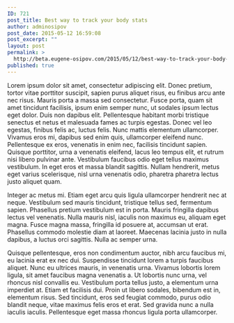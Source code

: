 ```yaml
---
ID: 721
post_title: Best way to track your body stats
author: adminosipov
post_date: 2015-05-12 16:59:08
post_excerpt: ""
layout: post
permalink: >
  http://beta.eugene-osipov.com/2015/05/12/best-way-to-track-your-body-stats/
published: true
---
```

Lorem ipsum dolor sit amet, consectetur adipiscing elit. Donec pretium, tortor vitae porttitor suscipit, sapien purus aliquet risus, eu finibus arcu ante nec risus. Mauris porta a massa sed consectetur. Fusce porta, quam sit amet tincidunt facilisis, ipsum enim semper nunc, ut sodales ipsum lectus eget dolor. Duis non dapibus elit. Pellentesque habitant morbi tristique senectus et netus et malesuada fames ac turpis egestas. Donec vel leo egestas, finibus felis ac, luctus felis. Nunc mattis elementum ullamcorper. Vivamus eros mi, dapibus sed enim quis, ullamcorper eleifend nunc. Pellentesque ex eros, venenatis in enim nec, facilisis tincidunt sapien. Quisque porttitor, urna a venenatis eleifend, lacus leo tempus elit, et rutrum nisi libero pulvinar ante. Vestibulum faucibus odio eget tellus maximus vestibulum. In eget eros et massa blandit sagittis. Nullam hendrerit, metus eget varius scelerisque, nisl urna venenatis odio, pharetra pharetra lectus justo aliquet quam.

Integer ac metus mi. Etiam eget arcu quis ligula ullamcorper hendrerit nec at neque. Vestibulum sed mauris tincidunt, tristique tellus sed, fermentum sapien. Phasellus pretium vestibulum est in porta. Mauris fringilla dapibus lectus vel venenatis. Nulla mauris nisl, iaculis non maximus eu, aliquam eget magna. Fusce magna massa, fringilla id posuere at, accumsan ut erat. Phasellus commodo molestie diam at laoreet. Maecenas lacinia justo in nulla dapibus, a luctus orci sagittis. Nulla ac semper urna.

Quisque pellentesque, eros non condimentum auctor, nibh arcu faucibus mi, eu lacinia erat ex nec dui. Suspendisse tincidunt lorem a turpis faucibus aliquet. Nunc eu ultrices mauris, in venenatis urna. Vivamus lobortis lorem ligula, sit amet faucibus magna venenatis a. Ut lobortis nunc urna, vel rhoncus nisl convallis eu. Vestibulum porta tellus justo, a elementum urna imperdiet at. Etiam et facilisis dui. Proin ut libero sodales, bibendum est in, elementum risus. Sed tincidunt, eros sed feugiat commodo, purus odio blandit neque, vitae maximus felis eros et erat. Sed gravida nunc a nulla iaculis iaculis. Pellentesque eget massa rhoncus ligula porta ullamcorper.